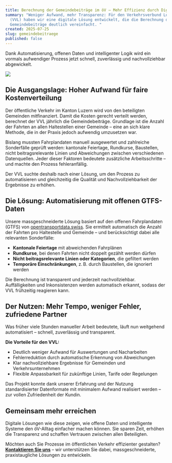 ```yaml
---
title: Berechnung der Gemeindebeiträge im öV – Mehr Effizienz durch Digitalisierung
summary: "Weniger Aufwand, mehr Transparenz: Für den Verkehrsverbund Luzern
  (VVL) haben wir eine digitale Lösung entwickelt, die die Berechnung der
  Gemeindebeiträge deutlich vereinfacht. "
created: 2025-07-25
slug: gemeindebeitraege
published: false
---
```

Dank Automatisierung, offenen Daten und intelligenter Logik wird ein vormals aufwendiger Prozess jetzt schnell, zuverlässig und nachvollziehbar abgewickelt.

![](/images/blog/berechnung-der-gemeindebeiträge-im-öv-–-mehr-effizienz-durch-digitalisierung/bahnhofplatz_luzern_1.jpg)

## Die Ausgangslage: Hoher Aufwand für faire Kostenverteilung

Der öffentliche Verkehr im Kanton Luzern wird von den beteiligten Gemeinden mitfinanziert. Damit die Kosten gerecht verteilt werden, berechnet der VVL jährlich die Gemeindebeiträge. Grundlage ist die Anzahl der Fahrten an allen Haltestellen einer Gemeinde – eine an sich klare Methode, die in der Praxis jedoch aufwendig umzusetzen war.  

Bislang mussten Fahrplandaten manuell ausgewertet und zahlreiche Sonderfälle geprüft werden: kantonale Feiertage, Rundkurse, Baustellen, nicht beitragsrelevante Linien und Abweichungen zwischen verschiedenen Datenquellen. Jeder dieser Faktoren bedeutete zusätzliche Arbeitsschritte – und machte den Prozess fehleranfällig.

Der VVL suchte deshalb nach einer Lösung, um den Prozess zu automatisieren und gleichzeitig die Qualität und Nachvollziehbarkeit der Ergebnisse zu erhöhen.

## Die Lösung: Automatisierung mit offenen GTFS-Daten

Unsere massgeschneiderte Lösung basiert auf den offenen Fahrplandaten (GTFS) von [opentransportdata.swiss](https://opentransportdata.swiss). Sie ermittelt automatisch die Anzahl der Fahrten pro Haltestelle und Gemeinde – und berücksichtigt dabei alle relevanten Sonderfälle:

* **Kantonale Feiertage** mit abweichenden Fahrplänen  
* **Rundkurse**, bei denen Fahrten nicht doppelt gezählt werden dürfen  
* **Nicht beitragsrelevante Linien oder Kategorien**, die gefiltert werden  
* **Temporäre Einschränkungen**, z. B. durch Baustellen, die ignoriert werden

Die Berechnung ist transparent und jederzeit nachvollziehbar. Auffälligkeiten und Inkonsistenzen werden automatisch erkannt, sodass der VVL frühzeitig reagieren kann.

## Der Nutzen: Mehr Tempo, weniger Fehler, zufriedene Partner

Was früher viele Stunden manueller Arbeit bedeutete, läuft nun weitgehend automatisiert – schnell, zuverlässig und transparent.

**Die Vorteile für den VVL:**

* Deutlich weniger Aufwand für Auswertungen und Nacharbeiten  
* Fehlerreduktion durch automatische Erkennung von Abweichungen  
* Klar nachvollziehbare Ergebnisse für Gemeinden und Verkehrsunternehmen  
* Flexible Anpassbarkeit für zukünftige Linien, Tarife oder Regelungen

Das Projekt konnte dank unserer Erfahrung und der Nutzung standardisierter Datenformate mit minimalem Aufwand realisiert werden – zur vollen Zufriedenheit der Kundin.

## Gemeinsam mehr erreichen

Digitale Lösungen wie diese zeigen, wie offene Daten und intelligente Systeme den öV-Alltag einfacher machen können. Sie sparen Zeit, erhöhen die Transparenz und schaffen Vertrauen zwischen allen Beteiligten.  

Möchten auch Sie Prozesse im öffentlichen Verkehr effizienter gestalten? **[Kontaktieren Sie uns](mailto:info@geops.ch)** – wir unterstützen Sie dabei, massgeschneiderte, praxistaugliche Lösungen zu entwickeln.